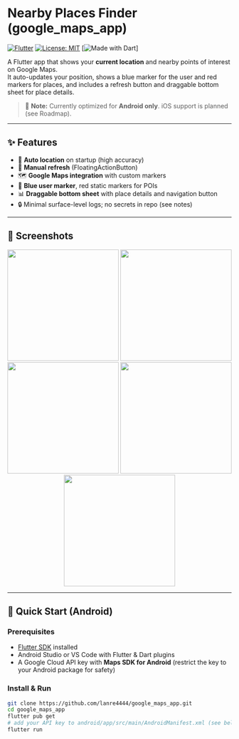 # Nearby Places Finder (google_maps_app)

[![Flutter](https://img.shields.io/badge/Flutter-3.27-blue?logo=flutter)](https://flutter.dev)
[![License: MIT](https://img.shields.io/badge/License-MIT-yellow.svg)](LICENSE)
[![Made with Dart](https://img.shields.io/badge/Made%20with-Dart-blue.svg?logo=dart)]

A Flutter app that shows your **current location** and nearby points of interest on Google Maps.  
It auto-updates your position, shows a blue marker for the user and red markers for places, and includes a refresh button and draggable bottom sheet for place details.

> 📱 **Note:** Currently optimized for **Android only**. iOS support is planned (see Roadmap).

---

## ✨ Features
- 📍 **Auto location** on startup (high accuracy)
- 🔄 **Manual refresh** (FloatingActionButton)
- 🗺️ **Google Maps integration** with custom markers
- 📌 **Blue user marker**, red static markers for POIs
- 📊 **Draggable bottom sheet** with place details and navigation button
- 🔒 Minimal surface-level logs; no secrets in repo (see notes)

---

## 📸 Screenshots
<p align="center">
  <img src="screenshots/flutter_01.png" width="250" />
  <img src="screenshots/flutter_02.png" width="250" />
  <img src="screenshots/flutter_03.png" width="250" />
  <img src="screenshots/flutter_04.png" width="250" />
  <img src="screenshots/flutter_05.png" width="250" />
</p>

---

## 🚀 Quick Start (Android)

### Prerequisites
- [Flutter SDK](https://docs.flutter.dev/get-started/install) installed
- Android Studio or VS Code with Flutter & Dart plugins
- A Google Cloud API key with **Maps SDK for Android** (restrict the key to your Android package for safety)

### Install & Run
```bash
git clone https://github.com/lanre4444/google_maps_app.git
cd google_maps_app
flutter pub get
# add your API key to android/app/src/main/AndroidManifest.xml (see below)
flutter run
